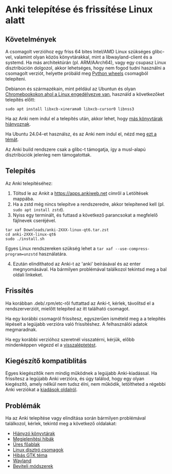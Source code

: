 # Anki telepítése és frissítése Linux alatt

<!-- toc -->

## Követelmények

A csomagolt verzióhoz egy friss 64 bites Intel/AMD Linux szükséges glibc-vel, valamint olyan közös könyvtárakkal, mint a libwayland-client és a systemd. Ha más architektúrán (pl. ARM/AArch64), vagy egy csupasz Linux disztribúción dolgozol, akkor lehetséges, hogy nem fogod tudni használni a csomagolt verziót, helyette próbáld meg [Python wheels](https://betas.ankiweb.net/#via-pypipip) csomagból telepíteni.

Debianon és származékain, mint például az Ubuntun és olyan [Chromebookokon ahol a Linux engedélyezve van](https://support.google.com/chromebook/answer/9145439?), használd a következőket telepítés előtt:

```shell
sudo apt install libxcb-xinerama0 libxcb-cursor0 libnss3
```

Ha az Anki nem indul el a telepítés után, akkor lehet, hogy [más könyvtárak hiányoznak](./missing-libraries.md).

Ha Ubuntu 24.04-et használsz, és az Anki nem indul el, nézd meg [ezt a témát](https://forums.ankiweb.net/t/issues-running-on-ubuntu-24-04/40974).

Az Anki build rendszere csak a glibc-t támogatja, így a musl-alapú disztribúciók jelenleg nem támogatottak.

## Telepítés

Az Anki telepítéséhez:

1. Töltsd le az Ankit a <https://apps.ankiweb.net> címről a Letöltések mappába.
2. Ha a zstd még nincs telepítve a rendszeredre, akkor telepítened kell (pl. `sudo apt install zstd`).
3. Nyiss egy terminált, és futtasd a következő parancsokat a megfelelő fájlnevek cseréjével.

```shell
tar xaf Downloads/anki-2XXX-linux-qt6.tar.zst
cd anki-2XXX-linux-qt6
sudo ./install.sh
```

Egyes Linux rendszereken szükség lehet a `tar xaf --use-compress-program=unzstd` használatára.

4. Ezután elindíthatod az Anki-t az 'anki' beírásával és az enter megnyomásával. Ha bármilyen problémával találkozol tekintsd meg a bal oldali linkeket.

## Frissítés

Ha korábban .deb/.rpm/etc-ről futtattad az Anki-t, kérlek, távolítsd el a rendszerverziót, mielőtt telepíted az itt található csomagot.

Ha egy korábbi csomagról frissítesz, egyszerűen ismételd meg a
a telepítés lépéseit a legújabb verzióra való frissítéshez. A felhasználói adatok megmaradnak.

Ha egy korábbi verzióhoz szeretnél visszatérni, kérjük, előbb mindenképpen végezd el a [visszaléptetést](http://changes.ankiweb.net).

## Kiegészítő kompatiblitás

Egyes kiegészítők nem mindig működnek a legújabb Anki-kiadással. Ha frissítesz a legújabb Anki verzióra, és úgy találod, hogy egy olyan kiegészítő, amely nélkül nem tudsz élni, nem működik, letöltheted a régebbi Anki verziókat a [kiadások oldalról](https://github.com/ankitects/anki/releases).

## Problémák

Ha az Anki telepítése vagy elindítása során bármilyen problémával találkozol, kérlek, tekintd meg a következő oldalakat:

- [Hiányzó könyvtárak](missing-libraries.md)
- [Megjelenítési hibák](display-issues.md)
- [Üres főablak](blank-window.md)
- [Linux disztró csomagok](distro-packages.md)
- [Hibás GTK téma](gtk-theme.md)
- [Wayland](wayland.md)
- [Beviteli módszerek](input-methods.md)
